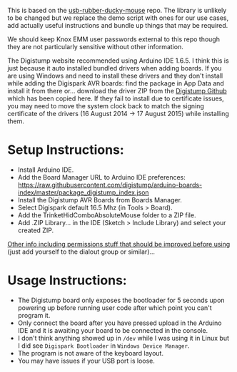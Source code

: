 This is based on the [usb-rubber-ducky-mouse](https://github.com/jfedor2/usb-rubber-ducky-mouse) repo. The library is unlikely to be changed but we replace the demo script with ones for our use cases, add actually useful instructions and bundle up things that may be required.

We should keep Knox EMM user passwords external to this repo though they are not particularly sensitive without other information.

The Digistump website recommended using Arduino IDE 1.6.5. I think this is just because it auto installed bundled drivers when adding boards. If you are using Windows and need to install these drivers and they don't install while adding the Digispark AVR boards: find the package in App Data and install it from there or... download the driver ZIP from the [Digistump Github](https://github.com/digistump/DigistumpArduino/releases) which has been copied here. If they fail to install due to certificate issues, you may need to move the system clock back to match the signing certificate of the drivers (16 August 2014 -> 17 August 2015) while installing them.

# Setup Instructions:
 - Install Arduino IDE.
 - Add the Board Manager URL to Arduino IDE preferences: https://raw.githubusercontent.com/digistump/arduino-boards-index/master/package_digistump_index.json
 - Install the Digistump AVR Boards from Boards Manager.
 - Select Digispark default 16.5 Mhz (in Tools > Board).
 - Add the TrinketHidComboAbsoluteMouse folder to a ZIP file.
 - Add .ZIP Library... in the IDE (Sketch > Include Library) and select your created ZIP.

[Other info including permissions stuff that should be improved before using](https://startingelectronics.org/tutorials/arduino/digispark/digispark-linux-setup/) (just add yourself to the dialout group or similar)...

# Usage Instructions:
 - The Digistump board only exposes the bootloader for 5 seconds upon powering up before running user code after which point you can't program it.
 - Only connect the board after you have pressed upload in the Arduino IDE and it is awaiting your board to be connected in the console.
 - I don't think anything showed up in `/dev` while I was using it in Linux but I did see `Digispark Bootloader` in `Windows Device Manager`.
 - The program is not aware of the keyboard layout.
 - You may have issues if your USB port is loose.

